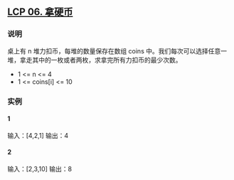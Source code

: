 ## [LCP 06. 拿硬币](https://leetcode-cn.com/problems/na-ying-bi/)

### 说明
桌上有 n 堆力扣币，每堆的数量保存在数组 coins 中。我们每次可以选择任意一堆，拿走其中的一枚或者两枚，求拿完所有力扣币的最少次数。

* 1 <= n <= 4
* 1 <= coins[i] <= 10

### 实例
#### 1
输入：[4,2,1]
输出：4

#### 2
输入：[2,3,10]
输出：8